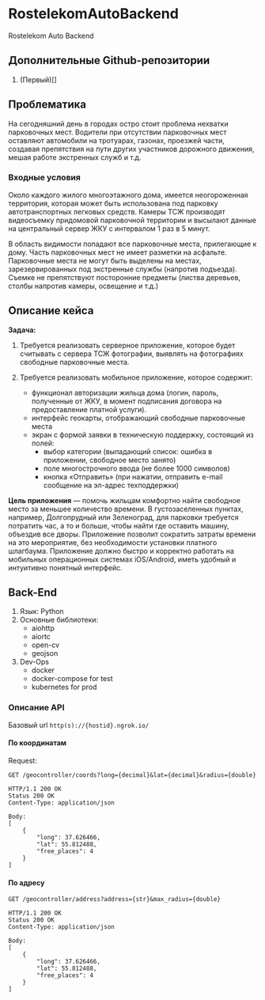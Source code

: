 # RostelekomAutoBackend

Rostelekom Auto Backend

## Дополнительные Github-репозитории

1. (Первый)[]

## Проблематика

На сегодняшний день в городах остро стоит проблема нехватки парковочных мест. Водители при отсутствии
парковочных мест оставляют автомобили на тротуарах, газонах, проезжей части, создавая препятствия на пути
других участников дорожного движения, мешая работе экстренных служб и т.д.

### Входные условия

Около каждого жилого многоэтажного дома, имеется неогороженная территория, которая может быть
использована под парковку автотранспортных легковых средств. Камеры ТСЖ производят видеосъемку придомовой
парковочной территории и высылают данные на центральный сервер ЖКУ с интервалом 1 раз в 5 минут.


В область видимости попадают все парковочные места, прилегающие к дому. Часть парковочных мест не имеет
разметки на асфальте. Парковочные места не могут быть выделены на местах, зарезервированных под
экстренные службы (напротив подъезда). Съемке не препятствуют посторонние предметы (листва деревьев,
столбы напротив камеры, освещение и т.д.)

## Описание кейса

__Задача:__

1. Требуется реализовать серверное приложение, которое будет считывать с сервера ТСЖ фотографии, выявлять на фотографиях свободные парковочные места.

2. Требуется реализовать мобильное приложение, которое содержит:
    * функционал авторизации жильца дома (логин, пароль, полученные от ЖКУ, в момент подписания договора на предоставление платной услуги).
    * интерфейс геокарты, отображающий свободные парковочные места
    * экран с формой заявки в техническую поддержку, состоящий из полей:
        * выбор категории (выпадающий список: ошибка в приложении, свободное место занято)
        * поле многострочного ввода (не более 1000 символов)
        * кнопка «Отправить» (при нажатии, отправить e-mail сообщение на эл-адрес техподдержки)

__Цель приложения__ — помочь жильцам комфортно найти свободное место за меньшее количество времени. В
густозаселенных пунктах, например, Долгопрудный или Зеленоград, для парковки требуется потратить час,
а то и больше, чтобы найти где оставить машину, объездив все дворы. Приложение позволит сократить
затраты времени на это мероприятие, без необходимости установки платного шлагбаума.
Приложение должно быстро и корректно работать на мобильных операционных системах iOS/Android,
иметь удобный и интуитивно понятный интерфейс.

## Back-End

1. Язык: Python
2. Основные библиотеки:
    * aiohttp
    * aiortc
    * open-cv
    * geojson
3. Dev-Ops
    * docker
    * docker-compose for test
    * kubernetes for prod

### Описание API

Базовый url
```http(s)://{hostid}.ngrok.io/```

#### По координатам

Request:

```http
GET /geocontroller/coords?long={decimal}&lat={decimal}&radius={double}
```

```http
HTTP/1.1 200 OK
Status 200 OK
Content-Type: application/json

Body:
[
    {
        "long": 37.626466,
        "lat": 55.812488,
        "free_places": 4
    }
]
```

#### По адресу

```http
GET /geocontroller/address?address={str}&max_radius={double}
```

```http
HTTP/1.1 200 OK
Status 200 OK
Content-Type: application/json

Body:
[
    {
        "long": 37.626466,
        "lat": 55.812488,
        "free_places": 4
    }
]
```
